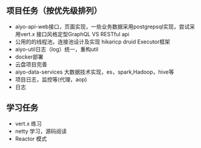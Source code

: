 ## 项目任务（按优先级排列）

* aiyo-api-web接口，页面实现，一些业务数据采用postgrepsql实现，尝试采用vert.x 接口风格定型GraphQL VS RESTful api 
* 公用的的线程池，连接池设计及实现 hikaricp druid  Executor框架
* aiyo-util日志（log）统一，重构util
* docker部署
* 云盘项目完善
* aiyo-data-services 大数据技术实现，es，spark,Hadoop，hive等
* 项目日志，监控等(代理，aop)
* 日志

## 学习任务

* vert.x 练习
* netty 学习，源码阅读
* Reactor 模式



